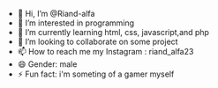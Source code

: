 - 👋 Hi, I’m @Riand-alfa
- 👀 I’m interested in programming
- 🌱 I’m currently learning html, css, javascript,and php
- 💞️ I’m looking to collaborate on some project
- 📫 How to reach me my Instagram : riand_alfa23
- 😄 Gender: male
- ⚡ Fun fact: i'm someting of a gamer myself

<!---
Riand-alfa/Riand-alfa is a ✨ special ✨ repository because its `README.md` (this file) appears on your GitHub profile.
You can click the Preview link to take a look at your changes.
--->
